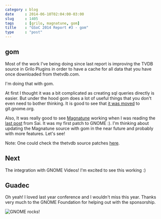 ```yaml
---
category : blog
date     : 2014-06-10T02:04:00-03:00
slug     : 1405
tags     : [grilo, magnatune, gom]
title    : "GSoC 2014 Report #3 - gom"
type     : "post"
---
```


## gom

Most of the work I've being doing since last report is improving the
TVDB source in Grilo Plugins in order to have a cache for all data that
you have once downloaded from thetvdb.com.

I'm doing that with gom.

At first I thought it was a bit complicated as creating sql queries
directly is easier. But under the hood gom does a lot of useful things
that you don't even need to bother thinking. It is good to see that [it
was moved](http://www.audidude.com/blog/2014/04/12/gom.html) to
git.gnome.org.

Also, It was really good to see [Magnatune](http://magnatune.com/)
working when I was reading the [last
post](http://sai-prayaga.rhcloud.com/blog/2014/06/05/grilo-plugins-and-ampache/)
from Sai. It was my first patch to GNOME :). I'm thinking about updating
the Magnatune source with gom in the near future and probably with more
features. Let's see!

Note: One could check the thetvdb source patches
[here](https://bugzilla.gnome.org/show_bug.cgi?id=672933).

## Next

The integration with GNOME Videos! I'm excited to see this working :)

## Guadec

Oh yeah! I loved last year conference and I wouldn't miss this year.
Thanks very much to the GNOME Foundation for helping out with the
sponsorship.

![GNOME rocks!](/images/1405-01-gnome-sponsored-badge.png)

